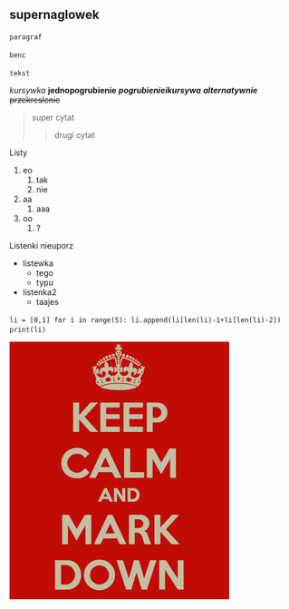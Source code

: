 ## supernaglowek

	paragraf

	benc

	tekst
*kursywka*
**jednopogrubienie**
***pogrubienieikursywa*** ___alternatywnie___
~~przekreslenie~~

>super cytat
>>drugi cytat

Listy
1. eo
	1. tak
	2. nie
2. aa
	1. aaa
3. oo
	1. ?

Listenki nieuporz
* listewka
	+ tego
	+ typu
* listenka2
	- taajes

``
li = [0,1]
for i in range(5):
	li.append(li[len(li)-1+li[len(li)-2])
	print(li)
``

![./keep-calm-and-markdown.png](./keep-calm-and-markdown.png)
